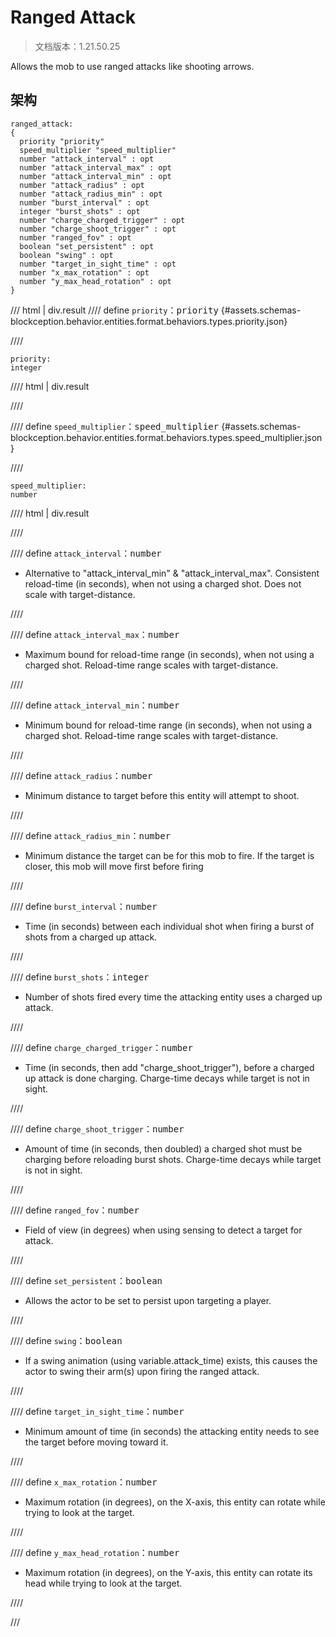 # Ranged Attack

> 文档版本：1.21.50.25

Allows the mob to use ranged attacks like shooting arrows.

## 架构

```mcschema
ranged_attack:
{
  priority "priority"
  speed_multiplier "speed_multiplier"
  number "attack_interval" : opt
  number "attack_interval_max" : opt
  number "attack_interval_min" : opt
  number "attack_radius" : opt
  number "attack_radius_min" : opt
  number "burst_interval" : opt
  integer "burst_shots" : opt
  number "charge_charged_trigger" : opt
  number "charge_shoot_trigger" : opt
  number "ranged_fov" : opt
  boolean "set_persistent" : opt
  boolean "swing" : opt
  number "target_in_sight_time" : opt
  number "x_max_rotation" : opt
  number "y_max_head_rotation" : opt
}

```

/// html | div.result
//// define
`priority`：<samp>priority</samp> {#assets.schemas-blockception.behavior.entities.format.behaviors.types.priority.json}


////

```mcschema
priority:
integer

```

//// html | div.result

////



//// define
`speed_multiplier`：<samp>speed_multiplier</samp> {#assets.schemas-blockception.behavior.entities.format.behaviors.types.speed_multiplier.json}


////

```mcschema
speed_multiplier:
number

```

//// html | div.result

////



//// define
`attack_interval`：<samp>number</samp>

- Alternative to "attack_interval_min" & "attack_interval_max". Consistent reload-time (in seconds), when not using a charged shot. Does not scale with target-distance.


////


//// define
`attack_interval_max`：<samp>number</samp>

- Maximum bound for reload-time range (in seconds), when not using a charged shot. Reload-time range scales with target-distance.


////


//// define
`attack_interval_min`：<samp>number</samp>

- Minimum bound for reload-time range (in seconds), when not using a charged shot. Reload-time range scales with target-distance.


////


//// define
`attack_radius`：<samp>number</samp>

- Minimum distance to target before this entity will attempt to shoot.


////


//// define
`attack_radius_min`：<samp>number</samp>

- Minimum distance the target can be for this mob to fire. If the target is closer, this mob will move first before firing


////


//// define
`burst_interval`：<samp>number</samp>

- Time (in seconds) between each individual shot when firing a burst of shots from a charged up attack.


////


//// define
`burst_shots`：<samp>integer</samp>

- Number of shots fired every time the attacking entity uses a charged up attack.


////


//// define
`charge_charged_trigger`：<samp>number</samp>

- Time (in seconds, then add "charge_shoot_trigger"), before a charged up attack is done charging. Charge-time decays while target is not in sight.


////


//// define
`charge_shoot_trigger`：<samp>number</samp>

- Amount of time (in seconds, then doubled) a charged shot must be charging before reloading burst shots. Charge-time decays while target is not in sight.


////


//// define
`ranged_fov`：<samp>number</samp>

- Field of view (in degrees) when using sensing to detect a target for attack.


////


//// define
`set_persistent`：<samp>boolean</samp>

- Allows the actor to be set to persist upon targeting a player.


////


//// define
`swing`：<samp>boolean</samp>

- If a swing animation (using variable.attack_time) exists, this causes the actor to swing their arm(s) upon firing the ranged attack.


////


//// define
`target_in_sight_time`：<samp>number</samp>

- Minimum amount of time (in seconds) the attacking entity needs to see the target before moving toward it.


////


//// define
`x_max_rotation`：<samp>number</samp>

- Maximum rotation (in degrees), on the X-axis, this entity can rotate while trying to look at the target.


////


//// define
`y_max_head_rotation`：<samp>number</samp>

- Maximum rotation (in degrees), on the Y-axis, this entity can rotate its head while trying to look at the target.


////


///

